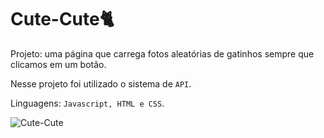 # Cute-Cute🐈

Projeto: uma página que carrega fotos aleatórias de gatinhos sempre que clicamos em um botão.

Nesse projeto foi utilizado o sistema de `API`.

Linguagens: `Javascript, HTML e CSS`.

![Cute-Cute](https://cdn.discordapp.com/attachments/868299459543592962/906614646910365766/Sem_titulo.png)
